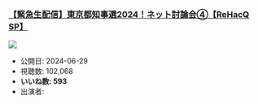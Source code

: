 ### [【緊急生配信】東京都知事選2024！ネット討論会④【ReHacQ SP】](https://www.youtube.com/watch?v=HWFu6XqYFfY)
[![](https://img.youtube.com/vi/HWFu6XqYFfY/hqdefault.jpg)](https://www.youtube.com/watch?v=HWFu6XqYFfY)
-   公開日: 2024-06-29
-   視聴数: 102,068
-   **いいね数: 593**
-   出演者: 
